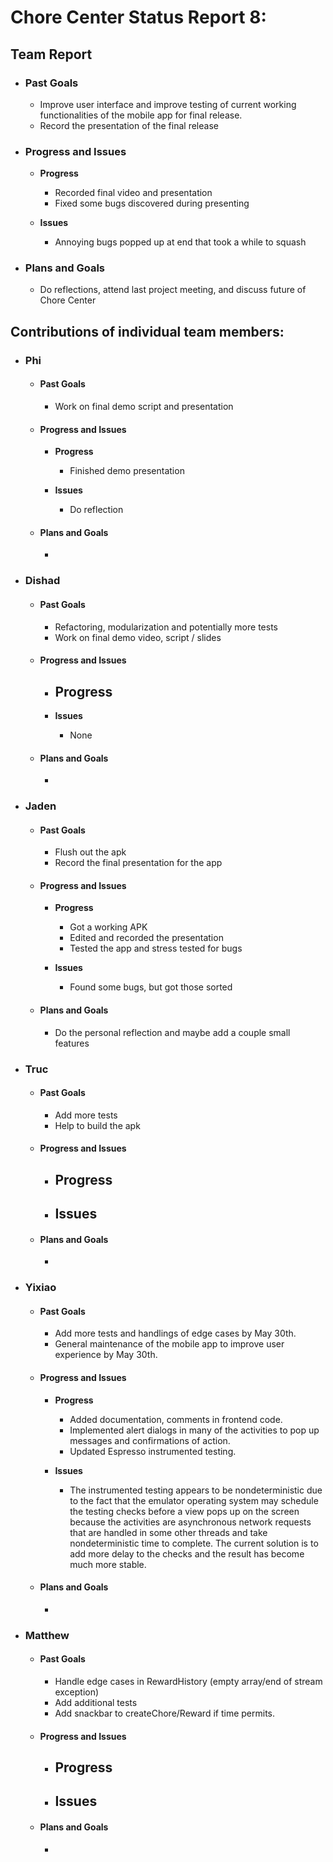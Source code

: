 # Chore Center Status Report 8:

## Team Report
- ### Past Goals
    - Improve user interface and improve testing of current working functionalities of the mobile app for final release.
    - Record the presentation of the final release

- ### Progress and Issues
    - **Progress**
        - Recorded final video and presentation
        - Fixed some bugs discovered during presenting

    - **Issues**
        - Annoying bugs popped up at end that took a while to squash
- ### Plans and Goals
    - Do reflections, attend last project meeting, and discuss future of Chore Center


## Contributions of individual team members:

- ### Phi
    - #### Past Goals
        - Work on final demo script and presentation

    - #### Progress and Issues
        - **Progress**
            - Finished demo presentation

        - **Issues**
            - Do reflection
    
    - #### Plans and Goals
        - 

- ### Dishad
    - #### Past Goals
        - Refactoring, modularization and potentially more tests 
        - Work on final demo video, script / slides

    - #### Progress and Issues
        - **Progress**
            - 

        - **Issues**
            - None
    
    - #### Plans and Goals
        - 

- ### Jaden
    - #### Past Goals
        - Flush out the apk 
        - Record the final presentation for the app

    - #### Progress and Issues
        - **Progress**
            - Got a working APK
            - Edited and recorded the presentation
            - Tested the app and stress tested for bugs

        - **Issues**
            - Found some bugs, but got those sorted

    - #### Plans and Goals
        - Do the personal reflection and maybe add a couple small features
        
        
- ### Truc
    - #### Past Goals
        - Add more tests
        - Help to build the apk

    - #### Progress and Issues
        - **Progress**
            - 

        - **Issues**
            - 
    
    - #### Plans and Goals
        - 


- ### Yixiao
    - #### Past Goals
        - Add more tests and handlings of edge cases by May 30th.
        - General maintenance of the mobile app to improve user experience by May 30th.

    - #### Progress and Issues
        - **Progress**
            - Added documentation, comments in frontend code.
            - Implemented alert dialogs in many of the activities to pop up messages and confirmations of action.
            - Updated Espresso instrumented testing.

        - **Issues**
            - The instrumented testing appears to be nondeterministic due to the fact that the emulator operating system may schedule the testing checks before a view pops up on the screen because the activities are asynchronous network requests that are handled in some other threads and take nondeterministic time to complete. The current solution is to add more delay to the checks and the result has become much more stable.
    
    - #### Plans and Goals
        - 

- ### Matthew
    - #### Past Goals
        - Handle edge cases in RewardHistory (empty array/end of stream exception)
        - Add additional tests
        - Add snackbar to createChore/Reward if time permits.

    - #### Progress and Issues
        - **Progress**
            - 

        - **Issues**
            - 

    - #### Plans and Goals
        - 

